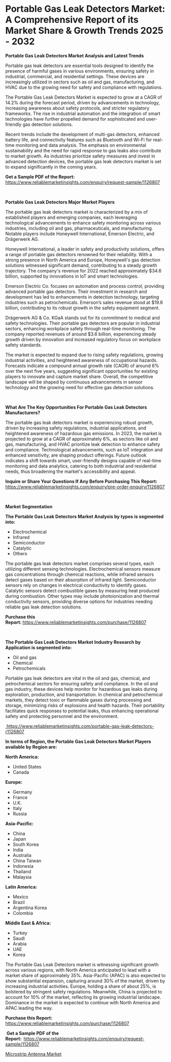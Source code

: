 <p><h1>Portable Gas Leak Detectors Market: A Comprehensive Report of its Market Share & Growth Trends 2025 - 2032</h1></p><p><strong>Portable Gas Leak Detectors Market Analysis and Latest Trends</strong></p>
<p><p>Portable gas leak detectors are essential tools designed to identify the presence of harmful gases in various environments, ensuring safety in industrial, commercial, and residential settings. These devices are increasingly utilized in sectors such as oil and gas, manufacturing, and HVAC due to the growing need for safety and compliance with regulations. </p><p>The Portable Gas Leak Detectors Market is expected to grow at a CAGR of 14.2% during the forecast period, driven by advancements in technology, increasing awareness about safety protocols, and stricter regulatory frameworks. The rise in industrial automation and the integration of smart technologies have further propelled demand for sophisticated and user-friendly gas detection solutions. </p><p>Recent trends include the development of multi-gas detectors, enhanced battery life, and connectivity features such as Bluetooth and Wi-Fi for real-time monitoring and data analysis. The emphasis on environmental sustainability and the need for rapid response to gas leaks also contribute to market growth. As industries prioritize safety measures and invest in advanced detection devices, the portable gas leak detectors market is set to expand significantly in the coming years.</p></p>
<p><strong>Get a Sample PDF of the Report:&nbsp;</strong> <a href="https://www.reliablemarketinsights.com/enquiry/request-sample/1126807?utm_campaign=2282&utm_medium=2&utm_source=Github&utm_content=ia&utm_term=18022025&utm_id=portable-gas-leak-detectors">https://www.reliablemarketinsights.com/enquiry/request-sample/1126807</a></p>
<p>&nbsp;</p>
<p><strong>Portable Gas Leak Detectors Major Market Players</strong></p>
<p><p>The portable gas leak detectors market is characterized by a mix of established players and emerging companies, each leveraging technological advancements to enhance safety monitoring across various industries, including oil and gas, pharmaceuticals, and manufacturing. Notable players include Honeywell International, Emerson Electric, and Drägerwerk AG.</p><p>Honeywell International, a leader in safety and productivity solutions, offers a range of portable gas detectors renowned for their reliability. With a strong presence in North America and Europe, Honeywell's gas detection solutions witnessed significant demand, contributing to a steady growth trajectory. The company's revenue for 2022 reached approximately $34.6 billion, supported by innovations in IoT and smart technologies.</p><p>Emerson Electric Co. focuses on automation and process control, providing advanced portable gas detectors. Their investment in research and development has led to enhancements in detection technology, targeting industries such as petrochemicals. Emerson’s sales revenue stood at $19.6 billion, contributing to its robust growth in the safety equipment segment.</p><p>Drägerwerk AG & Co. KGaA stands out for its commitment to medical and safety technologies. Their portable gas detectors are popular in industrial sectors, enhancing workplace safety through real-time monitoring. The company reported revenues of around $3.6 billion, experiencing steady growth driven by innovation and increased regulatory focus on workplace safety standards.</p><p>The market is expected to expand due to rising safety regulations, growing industrial activities, and heightened awareness of occupational hazards. Forecasts indicate a compound annual growth rate (CAGR) of around 6% over the next five years, suggesting significant opportunities for existing players to innovate and capture market share. Overall, the competitive landscape will be shaped by continuous advancements in sensor technology and the growing need for effective gas detection solutions.</p></p>
<p>&nbsp;</p>
<p><strong>What Are The Key Opportunities For Portable Gas Leak Detectors Manufacturers?</strong></p>
<p><p>The portable gas leak detectors market is experiencing robust growth, driven by increasing safety regulations, industrial applications, and heightened awareness of hazardous gas emissions. In 2023, the market is projected to grow at a CAGR of approximately 6%, as sectors like oil and gas, manufacturing, and HVAC prioritize leak detection to enhance safety and compliance. Technological advancements, such as IoT integration and enhanced sensitivity, are shaping product offerings. Future outlook indicates a shift towards smart, user-friendly designs capable of real-time monitoring and data analytics, catering to both industrial and residential needs, thus broadening the market's accessibility and appeal.</p></p>
<p><strong>Inquire or Share Your Questions If Any Before Purchasing This Report:</strong> <a href="https://www.reliablemarketinsights.com/enquiry/pre-order-enquiry/1126807?utm_campaign=2282&utm_medium=2&utm_source=Github&utm_content=ia&utm_term=18022025&utm_id=portable-gas-leak-detectors">https://www.reliablemarketinsights.com/enquiry/pre-order-enquiry/1126807</a></p>
<p>&nbsp;</p>
<p><strong>Market Segmentation</strong></p>
<p><strong>The Portable Gas Leak Detectors Market Analysis by types is segmented into:</strong></p>
<p><ul><li>Electrochemical</li><li>Infrared</li><li>Semiconductor</li><li>Catalytic</li><li>Others</li></ul></p>
<p><p>The portable gas leak detectors market comprises several types, each utilizing different sensing technologies. Electrochemical sensors measure gas concentrations through chemical reactions, while infrared sensors detect gases based on their absorption of infrared light. Semiconductor sensors rely on changes in electrical conductivity to identify gases. Catalytic sensors detect combustible gases by measuring heat produced during combustion. Other types may include photoionization and thermal conductivity sensors, providing diverse options for industries needing reliable gas leak detection solutions.</p></p>
<p><strong>Purchase this Report:&nbsp;</strong><a href="https://www.reliablemarketinsights.com/purchase/1126807?utm_campaign=2282&utm_medium=2&utm_source=Github&utm_content=ia&utm_term=18022025&utm_id=portable-gas-leak-detectors">https://www.reliablemarketinsights.com/purchase/1126807</a></p>
<p>&nbsp;</p>
<p><strong>The Portable Gas Leak Detectors Market Industry Research by Application is segmented into:</strong></p>
<p><ul><li>Oil and gas</li><li>Chemical</li><li>Petrochemicals</li></ul></p>
<p><p>Portable gas leak detectors are vital in the oil and gas, chemical, and petrochemical sectors for ensuring safety and compliance. In the oil and gas industry, these devices help monitor for hazardous gas leaks during exploration, production, and transportation. In chemical and petrochemical markets, they detect toxic or flammable gases during processing and storage, minimizing risks of explosions and health hazards. Their portability facilitates quick responses to potential leaks, thus enhancing operational safety and protecting personnel and the environment.</p></p>
<p><a href="https://www.reliablemarketinsights.com/portable-gas-leak-detectors-r1126807?utm_campaign=2282&utm_medium=2&utm_source=Github&utm_content=ia&utm_term=18022025&utm_id=portable-gas-leak-detectors">&nbsp;https://www.reliablemarketinsights.com/portable-gas-leak-detectors-r1126807</a></p>
<p><strong>In terms of Region, the Portable Gas Leak Detectors Market Players available by Region are:</strong></p>
<p>
    <p> <strong> North America: </strong>
        <ul>
            <li>United States</li>
            <li>Canada</li>
        </ul>
        </p> 
    <p> <strong> Europe: </strong>
        <ul>
            <li>Germany</li>
            <li>France</li>
            <li>U.K.</li>
            <li>Italy</li>
            <li>Russia</li>
        </ul>
        </p> 
    <p> <strong> Asia-Pacific: </strong>
        <ul>
            <li>China</li>
            <li>Japan</li>
            <li>South Korea</li>
            <li>India</li>
            <li>Australia</li>
            <li>China Taiwan</li>
            <li>Indonesia</li>
            <li>Thailand</li>
            <li>Malaysia</li>
        </ul>
        </p> 
    <p> <strong> Latin America: </strong>
        <ul>
            <li>Mexico</li>
            <li>Brazil</li>
            <li>Argentina Korea</li>
            <li>Colombia</li>
        </ul>
        </p> 
    <p> <strong> Middle East & Africa: </strong>
        <ul>
            <li>Turkey</li>
            <li>Saudi</li>
            <li>Arabia</li>
            <li>UAE</li>
            <li>Korea</li>
        </ul>
    </p>
    </p>
<p><p>The Portable Gas Leak Detectors market is witnessing significant growth across various regions, with North America anticipated to lead with a market share of approximately 35%. Asia-Pacific (APAC) is also expected to show substantial expansion, capturing around 30% of the market, driven by increasing industrial activities. Europe, holding a share of about 25%, is bolstered by stringent safety regulations. Meanwhile, China is projected to account for 10% of the market, reflecting its growing industrial landscape. Dominance in the market is expected to continue with North America and APAC leading the way.</p></p>
<p><strong>Purchase this Report: </strong><a href="https://www.reliablemarketinsights.com/purchase/1126807?utm_campaign=2282&utm_medium=2&utm_source=Github&utm_content=ia&utm_term=18022025&utm_id=portable-gas-leak-detectors">https://www.reliablemarketinsights.com/purchase/1126807</a></p>
<p>&nbsp;<strong>Get a Sample PDF of the Report:&nbsp;&nbsp;</strong><a href="https://www.reliablemarketinsights.com/enquiry/request-sample/1126807?utm_campaign=2282&utm_medium=2&utm_source=Github&utm_content=ia&utm_term=18022025&utm_id=portable-gas-leak-detectors">https://www.reliablemarketinsights.com/enquiry/request-sample/1126807</a></p>
<p><strong></strong></p>
<p><p><a href="https://github.com/sherikacas30/Market-Research-Report-List-1/blob/main/microstrip-antenna-market.md?utm_campaign=2282&utm_medium=2&utm_source=Github&utm_content=ia&utm_term=18022025&utm_id=portable-gas-leak-detectors">Microstrip Antenna Market</a></p></p>